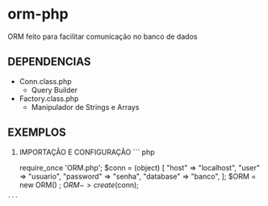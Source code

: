 # orm-php

ORM feito para facilitar comunicação no banco de dados

## DEPENDENCIAS

* Conn.class.php
  - Query Builder
* Factory.class.php
  - Manipulador de Strings e Arrays
  
## EXEMPLOS

  1. IMPORTAÇÃO E CONFIGURAÇÃO
    ``` php
    
      require_once 'ORM.php';
      $conn = (object) [
          "host" => "localhost",
          "user" => "usuario",
          "password" => "senha",
          "database" => "banco",
      ];
      $ORM = new ORM() ;
      $ORM->create($conn);
    
    ```

